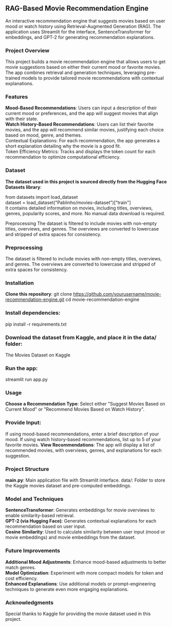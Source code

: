 ## RAG-Based Movie Recommendation Engine
An interactive recommendation engine that suggests movies based on user mood or watch history using Retrieval-Augmented Generation (RAG). The application uses Streamlit for the interface, SentenceTransformer for embeddings, and GPT-2 for generating recommendation explanations.

### Project Overview
This project builds a movie recommendation engine that allows users to get movie suggestions based on either their current mood or favorite movies. The app combines retrieval and generation techniques, leveraging pre-trained models to provide tailored movie recommendations with contextual explanations.

### Features
**Mood-Based Recommendations**: Users can input a description of their current mood or preferences, and the app will suggest movies that align with their state.<br>
**Watch History-Based Recommendations**: Users can list their favorite movies, and the app will recommend similar movies, justifying each choice based on mood, genre, and themes.<br>
Contextual Explanations: For each recommendation, the app generates a short explanation detailing why the movie is a good fit.<br>
Token Efficiency Metrics: Tracks and displays the token count for each recommendation to optimize computational efficiency.<br>
### Dataset
**The dataset used in this project is sourced directly from the Hugging Face Datasets library**:

from datasets import load_dataset<br>
dataset = load_dataset("Pablinho/movies-dataset")["train"]<br>
It contains detailed information on movies, including titles, overviews, genres, popularity scores, and more. No manual data download is required.<br>

Preprocessing
The dataset is filtered to include movies with non-empty titles, overviews, and genres. The overviews are converted to lowercase and stripped of extra spaces for consistency.

### Preprocessing
The dataset is filtered to include movies with non-empty titles, overviews, and genres. The overviews are converted to lowercase and stripped of extra spaces for consistency.<br>

### Installation
**Clone this repository**:
git clone https://github.com/yourusername/movie-recommendation-engine.git
cd movie-recommendation-engine
### Install dependencies:
pip install -r requirements.txt
### Download the dataset from Kaggle, and place it in the data/ folder:
The Movies Dataset on Kaggle
### Run the app:
streamlit run app.py
### Usage
**Choose a Recommendation Type**: Select either "Suggest Movies Based on Current Mood" or "Recommend Movies Based on Watch History".

### Provide Input:
If using mood-based recommendations, enter a brief description of your mood.
If using watch history-based recommendations, list up to 5 of your favorite movies.
**View Recommendations**: The app will display a list of recommended movies, with overviews, genres, and explanations for each suggestion.

### Project Structure
**main.py**: Main application file with Streamlit interface.
data/: Folder to store the Kaggle movies dataset and pre-computed embeddings.

### Model and Techniques<br>
**SentenceTransformer**: Generates embeddings for movie overviews to enable similarity-based retrieval.<br>
**GPT-2 (via Hugging Face)**: Generates contextual explanations for each recommendation based on user input.<br>
**Cosine Similarity**: Used to calculate similarity between user input (mood or movie embeddings) and movie embeddings from the dataset.<br>

### Future Improvements<br>
**Additional Mood Adjustments**: Enhance mood-based adjustments to better match genres.<br>
**Model Optimization**: Experiment with more compact models for token and cost efficiency.<br>
**Enhanced Explanations**: Use additional models or prompt-engineering techniques to generate even more engaging explanations.<br>

### Acknowledgments
Special thanks to Kaggle for providing the movie dataset used in this project.
